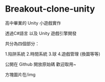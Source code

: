 # Breakout-clone-unity

高中畢業的 Unity 小遊戲實作

透過C#語言 以及 Unity 遊戲引擎開發

共分為四個部分：

1.陷阱系統
2.時間系統
3.球
4.遊戲管理 (換圖等等)

公開在 Github 開放原始碼 歡迎取用~ 

方塊圖片在/img

